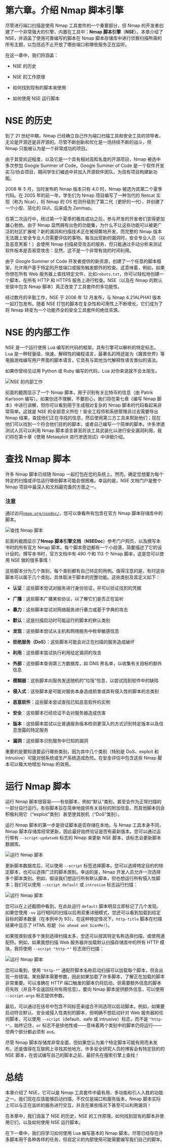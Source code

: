 # 第六章。介绍 Nmap 脚本引擎

尽管进行端口扫描是使用 Nmap 工具套件的一个重要部分，但 Nmap 的开发者创建了一个非常强大的引擎，内置在工具中：**Nmap 脚本引擎**（**NSE**）。本章介绍了 NSE，并涵盖了使用可靠编写的脚本在 Nmap 脚本存储库中进行侦察扫描所需的所有主题，以包括远不止开放了哪些端口和哪些服务正在监听。

在这一章中，我们将涵盖：

+   NSE 的历史

+   NSE 的工作原理

+   如何找到现有的脚本来使用

+   如何使用 NSE 运行脚本

# NSE 的历史

到了 21 世纪中期，Nmap 已经确立自己作为端口扫描工具和安全工具的领导者，无论是开源还是非开源的。尽管不断创新和优化是一场持续不断的战斗，但 Nmap 只能被认为是一个非常成功的项目。

由于其受欢迎程度，以及它是一个具有相对高知名度的开源项目，Nmap 被选中多次参加 Google Summer of Code。Google Summer of Code 是一个软件开发实习/协会项目，期间学生们被选中并加入开源软件团队，为现有项目构建新功能。

2006 年 5 月，当时发布的 Nmap 版本只有 4.0 时，Nmap 被选为其第二个夏季代码。在 2005 年的前一年，学生们为 Nmap 项目编写了一种当代的 Netcat 实现（称为 Ncat），将 Nmap 的 OS 检测升级到了第二代（更好的一代），并创建了一个小型、简化的 GUI，后来成为 Zenmap。

在第二次运行中，经过第一个夏季的极其成功之后，参与开发的开发者们变得更加雄心勃勃。由于 Nmap 显然拥有出色的功能集，为什么不让这些功能可以被更广泛的社区扩展呢？新的漏洞和扫描技术正在被频繁地开发，而完整的 Nmap 版本无法跟上安全专业人员需要评估的事物。每当出现新的漏洞时，安全专业人员（以及恶意黑客！）会使用 Nmap 扫描易受攻击的服务，但只能通过手动分析来测试软件版本是否易受攻击：显然，这不是一个非常有效的时间利用。

由于 Google Summer of Code 开发者提供的新资源，创建了一个任意的脚本框架，允许用户基于特定的开放端口或服务触发额外的检查。这意味着，例如，如果你想在所有 Web 服务器上查找特定文件，比如`robots.txt`，你可以轻松地创建一个脚本，在所有 HTTP 和 HTTPS 服务上进行检查。NSE（以及在 Nmap 的默认安装中包含 Nmap 脚本）真正改变了工具套件的多功能性。

经过数月的辛勤工作，NSE 于 2006 年 12 月发布，与 Nmap 4.21ALPHA1 版本一起打包发布。随着 NSE 打包的脚本在复杂性和可用性上不断增长，它们成为了将 Nmap 转变为一个功能齐全的安全工具套件的绝佳资源。

# NSE 的内部工作

NSE 是一个运行使用 Lua 编写的代码的框架，具有引擎可以解析的特定标志。Lua 是一种轻量级、快速、解释性的编程语言，最著名的用途是为《魔兽世界》等电脑游戏编写用户界面的脚本语言，它具有与其他当代解释性语言类似的语法。

如果你曾经见过用 Python 或 Ruby 编写的代码，Lua 对你来说就不会太陌生。

![NSE 的内部工作](img/4065OS_06_01.jpg)

前面的截图显示了一个 Nmap 脚本，用于识别有关比特币的信息（由 Patrik Karlsson 编写）。如果你还不理解，不要担心，我们将在第七章《编写 Nmap 脚本》中进行讲解，但你可以看到用于生成相对复杂的 Nmap 脚本的代码看起来非常简单。这就是 NSE 的全部意义所在！安全工程师和系统管理员过去需要导出 Nmap 结果，查找他们正在寻找的信息，然后使用第三方工具来帮助他们；现在他们可以找到一个符合他们目的的脚本，或者自己编写一个简单的脚本。许多渗透测试人员可以利用 Nmap 脚本语言甚至将该工具武装化以进行安全漏洞利用，我们将在第十章《使用 Metasploit 进行渗透测试》中详细介绍。

# 查找 Nmap 脚本

许多 Nmap 脚本已经随 Nmap 一起打包在您的系统上。然而，确定您想要为每个特定的扫描或评估运行哪些脚本可能会很困难。幸运的是，NSE 文档门户是整个 Nmap 项目中最深入和文档最完备的方面之一。

### 注意

通过访问[`nmap.org/nsedoc/`](http://nmap.org/nsedoc/)，您可以查看所有包含在官方 Nmap 脚本存储库中的脚本。

![查找 Nmap 脚本](img/4065OS_06_02.jpg)

前面的截图显示了**Nmap 脚本引擎文档**（**NSEDoc**）参考门户网页，以及撰写本书时的所有官方 Nmap 脚本。每个脚本旁边都有一个小段落，简要描述了它的设计目的。撰写本书时，官方文档中有 490 个和 113 个 Nmap 脚本，这是您可以使用 NSE 做的很多事情！

这些脚本分为几个类别，每个类别都有自己特定的用例。值得注意的是，有时这些脚本可以属于几个类别，具体取决于脚本的完整功能。这些类别及其定义如下：

+   **认证**：这些脚本尝试对服务进行身份验证，并可以验证找到的凭据

+   **广播**：这些脚本广播某些协议，以了解它们是否正在监听

+   **暴力**：这些脚本尝试对网络服务进行暴力或基于字典的攻击

+   **默认**：这是扫描启动时可能运行的脚本的默认类别

+   **发现**：这些脚本尝试从主机和网络服务中枚举敏感信息

+   **拒绝服务（DoS）**：这些脚本可能会对正在扫描的服务造成破坏

+   **利用**：这些脚本尝试执行利用给定漏洞的攻击

+   **外部**：这些脚本查询第三方数据库，如 DNS 黑名单，以收集有关目标的额外信息

+   **模糊器**：这些脚本向服务发送随机的“垃圾”信息，以尝试找到软件中的缺陷

+   **侵入式**：这些脚本是可能对服务本身造成损害或具有侵入性的脚本的总类别

+   **恶意软件**：这些脚本尝试查找已知恶意软件的实例

+   **安全**：这些脚本已经验证不会对服务器造成伤害

+   **版本**：这些脚本尝试以比普通服务版本检测更深入的方式识别特定版本以及信息泄露的特定服务

+   **漏洞**：这些脚本识别服务中已知的漏洞

重要的是要知道要运行哪些类别，因为其中几个类别（特别是 DoS、exploit 和 intrusive）可能对弱系统或生产系统造成危险。在安全评估中包含这些 Nmap 脚本可以极大地增加 Nmap 的效用。

# 运行 Nmap 脚本

运行 Nmap 脚本很容易——有些脚本，例如“默认”类别，甚至会作为正常扫描的一部分自行运行。有些脚本旨在简单地提供有关目标的附加信息，而其他脚本则会积极利用它（“exploit”类别）甚至使其脱机（“DoS”类别）。

运行 Nmap 脚本的第一步是验证脚本是否存储在本地。与 Nmap 工具本身不同，Nmap 脚本存储库经常更新，因此最好始终验证是否有最新版本。您可以通过运行带有 `--script-updatedb` 标志的 Nmap 来更新 NSE 脚本，该标志会更新脚本数据库。

![运行 Nmap 脚本](img/4065OS_06_03.jpg)

更新脚本数据库后，可以使用 `--script` 标签选择脚本。您可以选择特定目的的特定脚本，也可以选择广泛的脚本类别。幸运的是，Nmap 开发人员允许一次选择多个脚本类别。例如，假设我们想运行所有默认脚本，但也想运行所有侵入性脚本；我们可以使用 `--script default` 或 `intrusive` 标志运行扫描：

![运行 Nmap 脚本](img/4065OS_06_04.jpg)

您可以在上述截图中看到，在此处运行 `default` 脚本明显立即标记了几个发现。如果您使用 `-vv` 运行相同的扫描以启用双重详细模式，您还可以看到加载到给定目标的脚本数量（在本例中为 93）。在这种特定情况下，`http-title` 脚本在扫描结果中显示了 HTML 标题（`Go ahead and ScanMe!`）。

如果按类别或多个类别选择扫描太多，您还可以按其特定名称选择扫描，或使用通配符。例如，如果我想扫描 Web 服务器并加载默认扫描存储库中的所有 HTTP 模块，我将使用 `--script "http-*"` 标志进行扫描：

![运行 Nmap 脚本](img/4065OS_06_05.jpg)

您可以看到，使用 `"http-*"` 通配符脚本名称启动扫描可以加载每个脚本，但会出现一些错误。某些脚本需要参数，因此如果加载了许多脚本，了解正在加载的脚本非常重要。可以准确在 HTTP 端口触发的脚本仍将启动，但需要额外信息的脚本将失败（并且不会返回任何有用信息）。要向 Nmap 脚本提供额外信息，可以使用 `--script-args` 标志提供参数。

最后，可以通过在括号中包含不同标签来组合不同选项以启动脚本。例如，如果要启动符合默认、安全或侵入性类别的脚本，但明确不想启动针对 Web 服务器的任何脚本，可以使用 `--script`（default、safe 或 intrusive）标志，而不是 `"http-*"`。始终记住，`or` 标志不是排他性或——意味着两个类别中的脚本仍将运行——但两个部分都必须有 `and`。 

尽管 Nmap 脚本存储库非常全面，但如果您认为某个特定脚本可能有用而未发布，还是值得在互联网上寻找其他地方。许多安全研究人员的博客会有特定目的的 NSE 脚本，在尝试编写自己的脚本之前，最好先在搜索引擎上查找！

# 总结

本章介绍了 NSE，它可以是 Nmap 工具套件中最有用、多功能和引人入胜的功能之一。我们现在应该能够启动扫描，不仅仅是端口和服务版本，Nmap 脚本实际上可以与正在监听的服务进行交互，并且在某些情况下甚至可以利用漏洞！

在本章中，我们涵盖了 NSE 的历史，NSE 的工作原理，如何找到现有的脚本并使用它们，以及如何使用 NSE 运行脚本。

在下一章中，我们将学习如何使用 Lua 编写基本的 Nmap 脚本。尽管已经存在许多脚本用于各种各样的任务，但自定义的内部使用可能需要编写我们自己的脚本。
